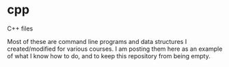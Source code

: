 cpp
===

C++ files

Most of these are command line programs and data structures I created/modified for various courses.
I am posting them here as an example of what I know how to do, and to keep this repository from being empty.
